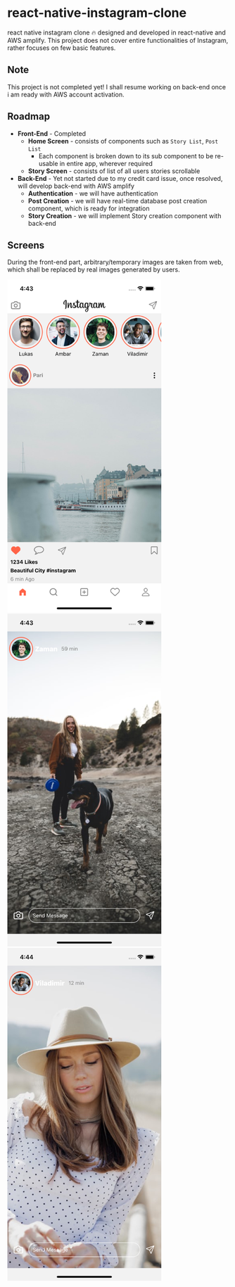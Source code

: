 # react-native-instagram-clone

react native instagram clone 🔥 designed and developed in react-native and AWS amplify. This project does not cover entire functionalities of Instagram, rather focuses on few basic features.

## Note

This project is not completed yet! I shall resume working on back-end once i am ready with AWS account activation.

## Roadmap

- **Front-End** - Completed
  - **Home Screen** - consists of components such as `Story List`, `Post List`
    - Each component is broken down to its sub component to be re-usable in entire app, wherever required
  - **Story Screen** - consists of list of all users stories scrollable
- **Back-End** - Yet not started due to my credit card issue, once resolved, will develop back-end with AWS amplify
  - **Authentication** - we will have authentication
  - **Post Creation** - we will have real-time database post creation component, which is ready for integration
  - **Story Creation** - we will implement Story creation component with back-end

## Screens

During the front-end part, arbitrary/temporary images are taken from web, which shall be replaced by real images generated by users.

![home-screen](src/assets/images/screens/home-screen.png)
![story1](src/assets/images/screens/story1.png)
![story2](src/assets/images/screens/story2.png)
